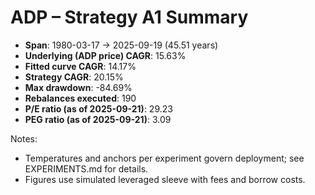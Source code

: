 # ADP – Strategy A1 Summary

- **Span**: 1980-03-17 → 2025-09-19 (45.51 years)
- **Underlying (ADP price) CAGR**: 15.63%
- **Fitted curve CAGR**: 14.17%
- **Strategy CAGR**: 20.15%
- **Max drawdown**: -84.69%
- **Rebalances executed**: 190
- **P/E ratio (as of 2025-09-21)**: 29.23
- **PEG ratio (as of 2025-09-21)**: 3.09

Notes:

- Temperatures and anchors per experiment govern deployment; see EXPERIMENTS.md for details.
- Figures use simulated leveraged sleeve with fees and borrow costs.

